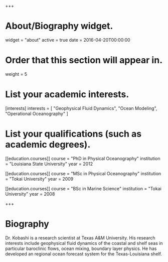 +++
# About/Biography widget.
widget = "about"
active = true
date = 2016-04-20T00:00:00

# Order that this section will appear in.
weight = 5

# List your academic interests.
[interests]
  interests = [
    "Geophysical Fluid Dynamics",
    "Ocean Modeling",
    "Operational Oceanography"
  ]

# List your qualifications (such as academic degrees).
[[education.courses]]
  course = "PhD in Physical Oceanography"
  institution = "Louisiana State University"
  year = 2012

[[education.courses]]
  course = "MSc in Physical Oceanography"
  institution = "Tokai University"
  year = 2009

[[education.courses]]
  course = "BSc in Marine Science"
  institution = "Tokai University"
  year = 2008
 
+++

# Biography

Dr. Kobashi is a research scientist at Texas A&M University. His research interests include geophysical fluid dynamics of the coastal and shelf seas in particular baroclinic flows, ocean mixing, boundary layer physics. He has developed an regional ocean forecast system for the Texas-Louisiana shelf.
